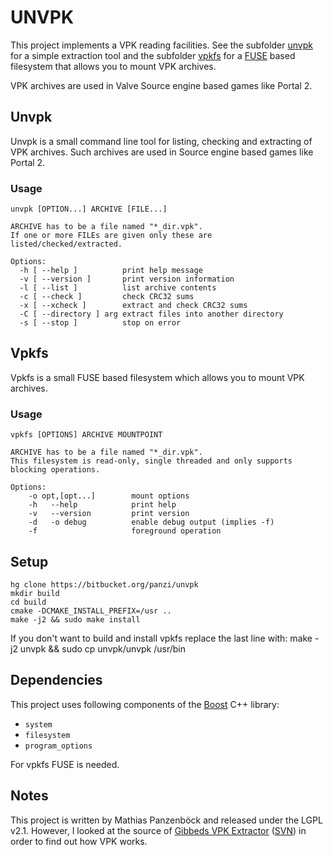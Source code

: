 UNVPK
=====
This project implements a VPK reading facilities. See the subfolder
[unvpk](unvpk) for a simple extraction tool and the subfolder [vpkfs](vpkfs) for
a [FUSE][1] based filesystem that allows you to mount VPK archives.

VPK archives are used in Valve Source engine based games like Portal 2.

Unvpk
-----
Unvpk is a small command line tool for listing, checking and extracting of VPK
archives. Such archives are used in Source engine based games like Portal 2.

### Usage
	unvpk [OPTION...] ARCHIVE [FILE...]
	
	ARCHIVE has to be a file named "*_dir.vpk".
	If one or more FILEs are given only these are listed/checked/extracted.
	
	Options:
	  -h [ --help ]          print help message
	  -v [ --version ]       print version information
	  -l [ --list ]          list archive contents
	  -c [ --check ]         check CRC32 sums
	  -x [ --xcheck ]        extract and check CRC32 sums
	  -C [ --directory ] arg extract files into another directory
	  -s [ --stop ]          stop on error

Vpkfs
-----
Vpkfs is a small FUSE based filesystem which allows you to mount VPK archives.

### Usage
	vpkfs [OPTIONS] ARCHIVE MOUNTPOINT
	
	ARCHIVE has to be a file named "*_dir.vpk".
	This filesystem is read-only, single threaded and only supports blocking operations.
	
	Options:
		-o opt,[opt...]        mount options
		-h   --help            print help
		-v   --version         print version
		-d   -o debug          enable debug output (implies -f)
		-f                     foreground operation

Setup
-----
	hg clone https://bitbucket.org/panzi/unvpk
	mkdir build
	cd build
	cmake -DCMAKE_INSTALL_PREFIX=/usr ..
	make -j2 && sudo make install

If you don't want to build and install vpkfs replace the last line with:
	make -j2 unvpk && sudo cp unvpk/unvpk /usr/bin

Dependencies
------------
This project uses following components of the [Boost][2] C++ library:

 * `system`
 * `filesystem`
 * `program_options`

For vpkfs FUSE is needed.

Notes
-----
This project is written by Mathias Panzenböck and released under the LGPL v2.1.
However, I looked at the source of [Gibbeds VPK Extractor][3] ([SVN][4]) in
order to find out how VPK works.

[1]: http://fuse.sourceforge.net/
[2]: http://www.boost.org/
[3]: http://blog.gib.me/2009/07/07/left4dead-vpk-extraction-tools-updated/
[4]: http://svn.gib.me/public/valve/trunk/
